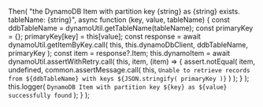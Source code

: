 Then(
  "the DynamoDB Item with partition key {string} as {string} exists. tableName: {string}",
  async function (key, value, tableName) {
    const ddbTableName = dynamoUtil.getTableName(tableName);
    const primaryKey = {};
    primaryKey[key] = this[value];
    const response = await dynamoUtil.getItemByKey.call(
      this,
      this.dynamoDbClient,
      ddbTableName,
      primaryKey
    );
    const item = response?.Item;
    this.dynamoItem = await dynamoUtil.assertWithRetry.call(
      this,
      item,
      (item) => {
        assert.notEqual(
          item,
          undefined,
          common.assertMessage.call(
            this,
            `Unable to retrieve records from ${ddbTableName} with keys ${JSON.stringify(
              primaryKey
            )}`
          )
        );
      }
    );
    this.logger(
      `DynamoDB Item with partition key ${key} as ${value} successfully found`
    );
  }
);
